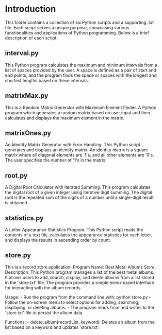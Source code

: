 # Introduction
This folder contains a collection of six Python scripts and a supporting .txt file. Each script serves a unique purpose, 
showcasing various functionalities and applications of Python programming. Below is a brief description of each script:

## interval.py
This Python program calculates the maximum and minimum intervals from a list of spaces provided by the user.
A space is defined as a pair of start and end points, and the program finds the space or spaces with the longest
and shortest lengths based on these intervals.

## matrixMax.py
This is a Random Matrix Generator with Maximum Element Finder. A Python program which generates a random matrix based 
on user input and then calculates and displays the maximum element in the matrix.

## matrixOnes.py
An Identity Matrix Generator with Error Handling. This Python script generates and displays an identity matrix.
An identity matrix is a square matrix where all diagonal elements are '1's, and all other elements are '0's. The 
user specifies the number of '1's in the matrix.

## root.py
A Digital Root Calculator with Iterated Summing. This program calculates the digital root of a given integer using 
iterative digit summing. The digital root is the repeated sum of the digits of a number until a single-digit result
is obtained.

## statistics.py
A Letter Appearance Statistics Program. This Python script reads the contents of a text file, calculates the appearance 
statistics for each letter, and displays the results in ascending order by count.

## store.py
This is a record store application. Program Name: Best Metal Albums Store.
Description: This Python program manages a list of the best metal albums. It allows users to add, search, display, and 
delete albums from a list stored in the 'store.txt' file. The program provides a simple menu-based interface for interacting 
with the album records.

Usage:
    - Run the program from the command line with: python store.py
    - Follow the on-screen menu to select options for adding, searching, displaying, or deleting albums.
    - The program reads from and writes to the 'store.txt' file to persist the album data.

Functions:
    - delete_album(recordList, keyword): Deletes an album from the list based on a keyword and updates 'store.txt'.


